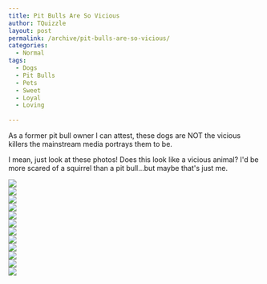 ```yaml
---
title: Pit Bulls Are So Vicious
author: TQuizzle
layout: post
permalink: /archive/pit-bulls-are-so-vicious/
categories:
  - Normal
tags:
  - Dogs
  - Pit Bulls
  - Pets
  - Sweet
  - Loyal
  - Loving
  
---
```


As a former pit bull owner I can attest, these dogs are NOT the vicious killers the mainstream media portrays them to be.

I mean, just look at these photos! Does this look like a vicious animal? I'd be more scared of a squirrel than a pit bull...but maybe that's just me.


![](http://thechive.files.wordpress.com/2014/08/pitbulls-13.jpg)
<br>
![](http://thechive.files.wordpress.com/2014/08/pitbulls-9.jpg)
<br>
![](http://thechive.files.wordpress.com/2014/08/pitbulls-1.jpg)
<br>
![](http://thechive.files.wordpress.com/2014/08/pitbulls-3.jpg)
<br>
![](http://thechive.files.wordpress.com/2014/08/g3eu9ue.gif)
<br>
![](http://thechive.files.wordpress.com/2014/08/pitbulls-18.jpg)
<br>
![](http://thechive.files.wordpress.com/2014/08/h2wr5wr.gif)
<br>
![](http://thechive.files.wordpress.com/2014/08/pitbulls-8.jpg)
<br>
![](http://thechive.files.wordpress.com/2014/08/pitbulls-11.jpg)
<br>
![](http://thechive.files.wordpress.com/2014/08/pitbulls-14.jpg)
<br>
![](http://thechive.files.wordpress.com/2014/08/pitbulls-15.jpg)
<br>
![](http://thechive.files.wordpress.com/2014/08/pitbulls-10.jpg)